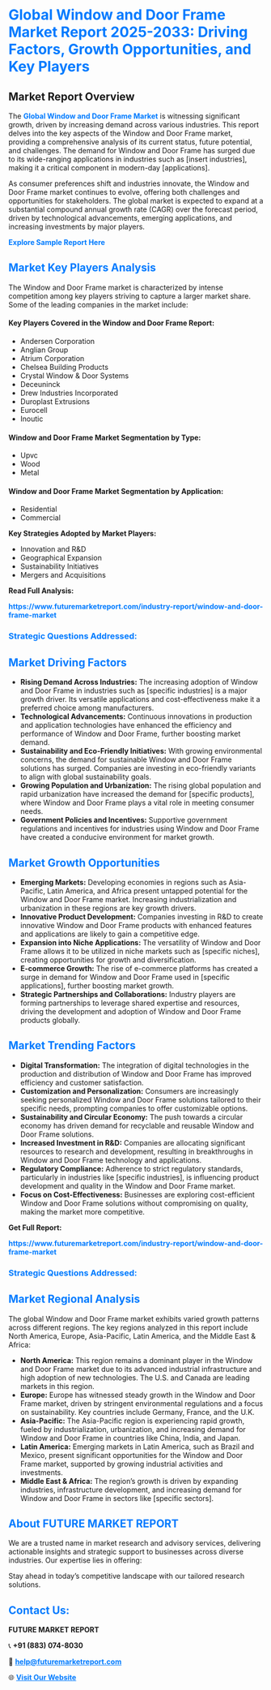 <h1 style="color: #007BFF;">Global Window and Door Frame Market Report 2025-2033: Driving Factors, Growth Opportunities, and Key Players</h1>

<section id="overview">
<h2>Market Report Overview</h2>
<p>The <a href="https://www.futuremarketreport.com/industry-report/window-and-door-frame-market" style="color: #007BFF; text-decoration: none;"><strong>Global Window and Door Frame Market</strong></a> is witnessing significant growth, driven by increasing demand across various industries. This report delves into the key aspects of the Window and Door Frame market, providing a comprehensive analysis of its current status, future potential, and challenges. The demand for Window and Door Frame has surged due to its wide-ranging applications in industries such as [insert industries], making it a critical component in modern-day [applications].</p>
<p>As consumer preferences shift and industries innovate, the Window and Door Frame market continues to evolve, offering both challenges and opportunities for stakeholders. The global market is expected to expand at a substantial compound annual growth rate (CAGR) over the forecast period, driven by technological advancements, emerging applications, and increasing investments by major players.</p>
</section>

<section id="overview">
<p><a href="https://www.futuremarketreport.com/request-sample/reportId=61328" style="color: #007BFF; text-decoration: none;"><strong>Explore Sample Report Here</strong></a></p>
</section>

<section id="key-players">
<h2 style="color: #007BFF;">Market Key Players Analysis</h2>
<p>The Window and Door Frame market is characterized by intense competition among key players striving to capture a larger market share. Some of the leading companies in the market include:</p>
<h4>Key Players Covered in the Window and Door Frame Report:</h4>
<ul><li>Andersen Corporation</li><li>Anglian Group</li><li>Atrium Corporation</li><li>Chelsea Building Products</li><li>Crystal Window &amp; Door Systems</li><li>Deceuninck</li><li>Drew Industries Incorporated</li><li>Duroplast Extrusions</li><li>Eurocell</li><li>Inoutic</li></ul>
<h4>Window and Door Frame Market Segmentation by Type:</h4>
<ul><li>Upvc</li><li>Wood</li><li>Metal</li></ul>

<h4>Window and Door Frame Market Segmentation by Application:</h4>
<ul><li>Residential</li><li>Commercial</li></ul>
<p><strong>Key Strategies Adopted by Market Players:</strong></p>
<ul>
<li>Innovation and R&D</li>
<li>Geographical Expansion</li>
<li>Sustainability Initiatives</li>
<li>Mergers and Acquisitions</li>
</ul>
</section>

<section>
<p><strong>Read Full Analysis: </strong></p><a href="https://www.futuremarketreport.com/industry-report/window-and-door-frame-market" style="color: #007BFF; text-decoration: none;"><strong>https://www.futuremarketreport.com/industry-report/window-and-door-frame-market</strong></a>
<h3 style="color: #007BFF;">Strategic Questions Addressed:</h3>
</section>

<section id="driving-factors">
<h2 style="color: #007BFF;">Market Driving Factors</h2>
<ul>
<li><strong>Rising Demand Across Industries:</strong> The increasing adoption of Window and Door Frame in industries such as [specific industries] is a major growth driver. Its versatile applications and cost-effectiveness make it a preferred choice among manufacturers.</li>
<li><strong>Technological Advancements:</strong> Continuous innovations in production and application technologies have enhanced the efficiency and performance of Window and Door Frame, further boosting market demand.</li>
<li><strong>Sustainability and Eco-Friendly Initiatives:</strong> With growing environmental concerns, the demand for sustainable Window and Door Frame solutions has surged. Companies are investing in eco-friendly variants to align with global sustainability goals.</li>
<li><strong>Growing Population and Urbanization:</strong> The rising global population and rapid urbanization have increased the demand for [specific products], where Window and Door Frame plays a vital role in meeting consumer needs.</li>
<li><strong>Government Policies and Incentives:</strong> Supportive government regulations and incentives for industries using Window and Door Frame have created a conducive environment for market growth.</li>
</ul>
</section>

<section id="growth-opportunities">
<h2 style="color: #007BFF;">Market Growth Opportunities</h2>
<ul>
<li><strong>Emerging Markets:</strong> Developing economies in regions such as Asia-Pacific, Latin America, and Africa present untapped potential for the Window and Door Frame market. Increasing industrialization and urbanization in these regions are key growth drivers.</li>
<li><strong>Innovative Product Development:</strong> Companies investing in R&D to create innovative Window and Door Frame products with enhanced features and applications are likely to gain a competitive edge.</li>
<li><strong>Expansion into Niche Applications:</strong> The versatility of Window and Door Frame allows it to be utilized in niche markets such as [specific niches], creating opportunities for growth and diversification.</li>
<li><strong>E-commerce Growth:</strong> The rise of e-commerce platforms has created a surge in demand for Window and Door Frame used in [specific applications], further boosting market growth.</li>
<li><strong>Strategic Partnerships and Collaborations:</strong> Industry players are forming partnerships to leverage shared expertise and resources, driving the development and adoption of Window and Door Frame products globally.</li>
</ul>
</section>

<section id="trending-factors">
<h2 style="color: #007BFF;">Market Trending Factors</h2>
<ul>
<li><strong>Digital Transformation:</strong> The integration of digital technologies in the production and distribution of Window and Door Frame has improved efficiency and customer satisfaction.</li>
<li><strong>Customization and Personalization:</strong> Consumers are increasingly seeking personalized Window and Door Frame solutions tailored to their specific needs, prompting companies to offer customizable options.</li>
<li><strong>Sustainability and Circular Economy:</strong> The push towards a circular economy has driven demand for recyclable and reusable Window and Door Frame solutions.</li>
<li><strong>Increased Investment in R&D:</strong> Companies are allocating significant resources to research and development, resulting in breakthroughs in Window and Door Frame technology and applications.</li>
<li><strong>Regulatory Compliance:</strong> Adherence to strict regulatory standards, particularly in industries like [specific industries], is influencing product development and quality in the Window and Door Frame market.</li>
<li><strong>Focus on Cost-Effectiveness:</strong> Businesses are exploring cost-efficient Window and Door Frame solutions without compromising on quality, making the market more competitive.</li>
</ul>
</section>

<section>
<p><strong>Get Full Report: </strong></p><a href="https://www.futuremarketreport.com/industry-report/window-and-door-frame-market" style="color: #007BFF; text-decoration: none;"><strong>https://www.futuremarketreport.com/industry-report/window-and-door-frame-market</strong></a>
<h3 style="color: #007BFF;">Strategic Questions Addressed:</h3>
</section>


<section id="regional-analysis">
<h2 style="color: #007BFF;">Market Regional Analysis</h2>
<p>The global Window and Door Frame market exhibits varied growth patterns across different regions. The key regions analyzed in this report include North America, Europe, Asia-Pacific, Latin America, and the Middle East & Africa:</p>
<ul>
<li><strong>North America:</strong> This region remains a dominant player in the Window and Door Frame market due to its advanced industrial infrastructure and high adoption of new technologies. The U.S. and Canada are leading markets in this region.</li>
<li><strong>Europe:</strong> Europe has witnessed steady growth in the Window and Door Frame market, driven by stringent environmental regulations and a focus on sustainability. Key countries include Germany, France, and the U.K.</li>
<li><strong>Asia-Pacific:</strong> The Asia-Pacific region is experiencing rapid growth, fueled by industrialization, urbanization, and increasing demand for Window and Door Frame in countries like China, India, and Japan.</li>
<li><strong>Latin America:</strong> Emerging markets in Latin America, such as Brazil and Mexico, present significant opportunities for the Window and Door Frame market, supported by growing industrial activities and investments.</li>
<li><strong>Middle East & Africa:</strong> The region’s growth is driven by expanding industries, infrastructure development, and increasing demand for Window and Door Frame in sectors like [specific sectors].</li>
</ul>
</section>

<footer>
<h2 style="color: #007BFF;">About FUTURE MARKET REPORT</h2>
<p>We are a trusted name in market research and advisory services, delivering actionable insights and strategic support to businesses across diverse industries. Our expertise lies in offering:</p>

<p>Stay ahead in today’s competitive landscape with our tailored research solutions.</p>

<h2 style="color: #007BFF;">Contact Us:</h2>
<p><strong>FUTURE MARKET REPORT</strong></p>
<p>📞 <strong>+91 (883) 074-8030</strong></p>
<p>📧 <strong><a href="mailto:help@futuremarketreport.com" style="color: #007BFF;">help@futuremarketreport.com</a></strong></p>
<p>🌐 <strong><a href="https://www.futuremarketreport.com/" style="color: #007BFF;">Visit Our Website</a></strong></p>
</footer>